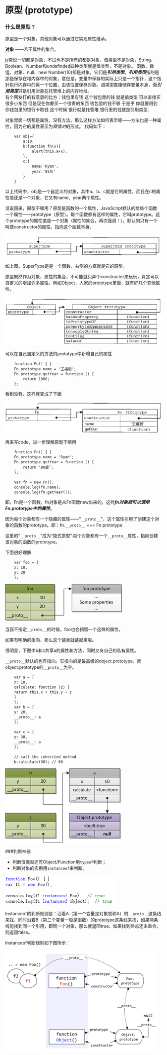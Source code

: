 # 原型 (prototype)
### 什么是原型？
原型是一个对象，其他对象可以通过它实现属性继承。

**对象** ——若干属性的集合。

js常说一切都是对象，不过也不是所有的都是对象，值类型不是对象，String、Boolean、Number和undefinded四种类型就是值类型，不是对象。
函数、数组、对象、null、new Number(10)都是对象，它们是***引用类型***。***引用类型***指的是那些保存在堆内存中的对象，意思是，变量中保存的实际上只是一个指针，这个指针执行内存中的另一个位置，由该位置保存对象。*值类型*直接储存变量本身，而***引用类型***只是引用对象在托管堆上的内存地址。  
有个网友打的有意思的比方：钱包里有钱  这个钱包里的钱 就是值类型  可以直接买很多小东西  但是现在你要买一个很贵的东西 钱包里的钱不够  于是乎 你就要用到你钱包里的银行卡取钱    这个时候 银行就是托管堆 银行里的钱就是引用类型.

对象里面一切都是属性，没有方法，那么这样方法如何表示呢——方法也是一种属性，因为它的属性表示为*键值对*的形式。
代码如下：

        var obj={
            a:10,
            b:function fn(x){
                alert(this.a+x);
            },
            c:{
                name:'Ryan',
                year:'85后'
            }
        }

以上代码中，obj是一个自定义的对象，其中a、b、c就是它的属性，而且在c的属性值还是一个对象，它又有name、year两个属性。

话说回来，原型干嘛用？原型是函数的一个属性，JavaScript默认的给每个函数一个属性——prototype（原型）。每个函数都有这样的属性，它叫prototype。这个prototype的属性值是一个对象（属性的集合，再次强调！），默认的只有一个叫做constructor的属性，指向这个函数本身。

![prototype](images/prototype1.png)

如上图，SuperType是是一个函数，右侧的方框就是它的原型。

原型既然作为对象，属性的集合，不可能就只弄个constructor来玩玩，肯定可以自定义的增加许多属性。例如Object，人家的prototype里面，就有好几个其他属性。

![prototype property](images/prototype2.png)

可以在自己自定义的方法的prototype中新增自己的属性

        function Fn() { }
        Fn.prototype.name = '王福朋';
        Fn.prototype.getYear = function () {
            return 1988;
        };
看到没有，这样就变成了下面

![prototype3](images/prototype3.png)

再来写code，进一步理解原型干嘛用

        function Fn() { }
        Fn.prototype.name = 'Ryan';
        Fn.prototype.getYear = function () {
            return ‘80后’;
        };

        var fn = new Fn();
        console.log(fn.name);
        console.log(fn.getYear());

即，Fn是一个函数，fn对象是从Fn函数new出来的，这样***fn对象就可以调用Fn.prototype中的属性***。



因为每个对象都有一个隐藏的属性——“`__proto__`”，这个属性引用了创建这个对象的函数的prototype。即：fn.`__proto__` === Fn.prototype

这里的"`__proto__`"成为“隐式原型”.每个对象都有一个`__proto__`属性，指向创建该对象的函数的prototype。

下面很好理解

        var foo = {
        x: 10,
        y: 20
        }; 

![_proto_](images/_proto_1.png)

当我不指定`__proto__`的时候，foo也会预留一个这样的属性，

如果有明确的指向，那么这个链表就链起来啦。

很明显，下图中b和c共享a的属性和方法，同时又有自己的私有属性。

`__proto__`默认的也有指向。它指向的是最高级的object.prototype，而object.prototype的`__proto__`为空。 

        var a = {
        x: 10,
        calculate: function (z) {
        return this.x + this.y + z
        }
        };
        var b = {
        y: 20,
        __proto__: a
        };

        var c = {
        y: 30,
        __proto__: a
        };

        // call the inherited method
        b.calculate(30); // 60 

![__proto__这个属性链接指针的本质](images/_proto_2.png)

###判断神器
* 判断值类型还有Object/Function用`typeof`判断；
* 判断对象的实例用`instanceof`来判断。

![instanceof](images/instanceof.png)

Instanceof的判断规则是：沿着A（第一个变量是对象暂称A）的`__proto__`这条线来找，同时沿着B（第二个变量一般是函数）的prototype这条线来找，如果两条线能找到同一个引用，即同一个对象，那么就返回true。如果找到终点还未重合，则返回false。

Instanceof判断规则如下图所示：

![instanceof](images/instanceof2.png)
